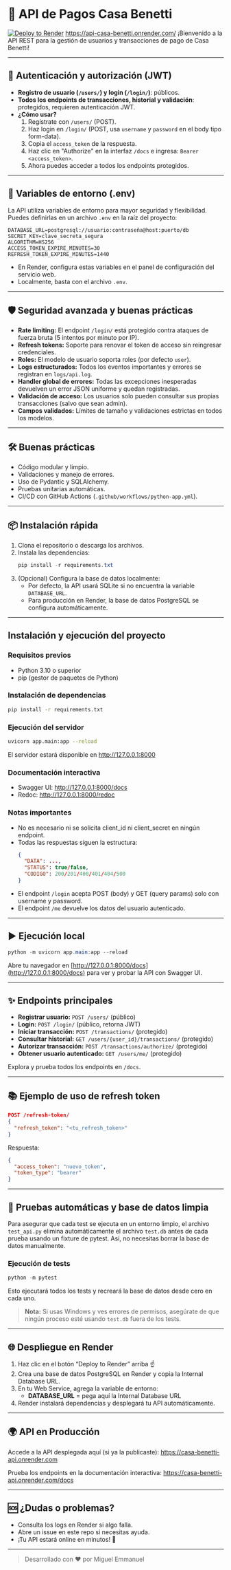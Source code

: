 # 🚀 API de Pagos Casa Benetti

[![Deploy to Render](https://render.com/images/deploy-to-render-button.svg)](https://render.com/deploy?repo=https://github.com/Miguel-Emmanuel/Api_casa_benetti)
https://api-casa-benetti.onrender.com/
¡Bienvenido a la API REST para la gestión de usuarios y transacciones de pago de Casa Benetti! 

---

## 🔐 Autenticación y autorización (JWT)

- **Registro de usuario (`/users/`) y login (`/login/`)**: públicos.
- **Todos los endpoints de transacciones, historial y validación**: protegidos, requieren autenticación JWT.
- **¿Cómo usar?**
  1. Regístrate con `/users/` (POST).
  2. Haz login en `/login/` (POST, usa `username` y `password` en el body tipo form-data).
  3. Copia el `access_token` de la respuesta.
  4. Haz clic en "Authorize" en la interfaz `/docs` e ingresa: `Bearer <access_token>`.
  5. Ahora puedes acceder a todos los endpoints protegidos.

---

## 🔧 Variables de entorno (.env)

La API utiliza variables de entorno para mayor seguridad y flexibilidad. Puedes definirlas en un archivo `.env` en la raíz del proyecto:

```
DATABASE_URL=postgresql://usuario:contraseña@host:puerto/db
SECRET_KEY=clave_secreta_segura
ALGORITHM=HS256
ACCESS_TOKEN_EXPIRE_MINUTES=30
REFRESH_TOKEN_EXPIRE_MINUTES=1440
```

- En Render, configura estas variables en el panel de configuración del servicio web.
- Localmente, basta con el archivo `.env`.

---

## 🛡️ Seguridad avanzada y buenas prácticas

- **Rate limiting:** El endpoint `/login/` está protegido contra ataques de fuerza bruta (5 intentos por minuto por IP).
- **Refresh tokens:** Soporte para renovar el token de acceso sin reingresar credenciales.
- **Roles:** El modelo de usuario soporta roles (por defecto `user`).
- **Logs estructurados:** Todos los eventos importantes y errores se registran en `logs/api.log`.
- **Handler global de errores:** Todas las excepciones inesperadas devuelven un error JSON uniforme y quedan registradas.
- **Validación de acceso:** Los usuarios solo pueden consultar sus propias transacciones (salvo que sean admin).
- **Campos validados:** Límites de tamaño y validaciones estrictas en todos los modelos.

---

## 🛠️ Buenas prácticas
- Código modular y limpio.
- Validaciones y manejo de errores.
- Uso de Pydantic y SQLAlchemy.
- Pruebas unitarias automáticas.
- CI/CD con GitHub Actions (`.github/workflows/python-app.yml`).

---

## 📦 Instalación rápida

1. Clona el repositorio o descarga los archivos.
2. Instala las dependencias:
   ```powershell
   pip install -r requirements.txt
   ```
3. (Opcional) Configura la base de datos localmente:
   - Por defecto, la API usará SQLite si no encuentra la variable `DATABASE_URL`.
   - Para producción en Render, la base de datos PostgreSQL se configura automáticamente.

---

## Instalación y ejecución del proyecto

### Requisitos previos
- Python 3.10 o superior
- pip (gestor de paquetes de Python)

### Instalación de dependencias

```bash
pip install -r requirements.txt
```

### Ejecución del servidor

```bash
uvicorn app.main:app --reload
```

El servidor estará disponible en http://127.0.0.1:8000

### Documentación interactiva

- Swagger UI: http://127.0.0.1:8000/docs
- Redoc: http://127.0.0.1:8000/redoc

### Notas importantes
- No es necesario ni se solicita client_id ni client_secret en ningún endpoint.
- Todas las respuestas siguen la estructura:
  ```json
  {
    "DATA": ...,
    "STATUS": true/false,
    "CODIGO": 200/201/400/401/404/500
  }
  ```
- El endpoint `/login` acepta POST (body) y GET (query params) solo con username y password.
- El endpoint `/me` devuelve los datos del usuario autenticado.

---

## ▶️ Ejecución local

```powershell
python -m uvicorn app.main:app --reload
```

Abre tu navegador en [http://127.0.0.1:8000/docs](http://127.0.0.1:8000/docs) para ver y probar la API con Swagger UI.

---

## ✨ Endpoints principales

- **Registrar usuario:** `POST /users/` (público)
- **Login:** `POST /login/` (público, retorna JWT)
- **Iniciar transacción:** `POST /transactions/` (protegido)
- **Consultar historial:** `GET /users/{user_id}/transactions/` (protegido)
- **Autorizar transacción:** `POST /transactions/authorize/` (protegido)
- **Obtener usuario autenticado:** `GET /users/me/` (protegido)

Explora y prueba todos los endpoints en `/docs`.

---

## 📚 Ejemplo de uso de refresh token

```json
POST /refresh-token/
{
  "refresh_token": "<tu_refresh_token>"
}
```
Respuesta:
```json
{
  "access_token": "nuevo_token",
  "token_type": "bearer"
}
```

---

## 🧪 Pruebas automáticas y base de datos limpia

Para asegurar que cada test se ejecuta en un entorno limpio, el archivo `test_api.py` elimina automáticamente el archivo `test.db` antes de cada prueba usando un fixture de pytest. Así, no necesitas borrar la base de datos manualmente.

### Ejecución de tests

```powershell
python -m pytest
```

Esto ejecutará todos los tests y recreará la base de datos desde cero en cada uno.

> **Nota:** Si usas Windows y ves errores de permisos, asegúrate de que ningún proceso esté usando `test.db` fuera de los tests.

---

## 🌐 Despliegue en Render

1. Haz clic en el botón “Deploy to Render” arriba ☝️
2. Crea una base de datos PostgreSQL en Render y copia la Internal Database URL.
3. En tu Web Service, agrega la variable de entorno:
   - **DATABASE_URL** = pega aquí la Internal Database URL
4. Render instalará dependencias y desplegará tu API automáticamente.

---

## 🌍 API en Producción
Accede a la API desplegada aquí (si ya la publicaste):
https://casa-benetti-api.onrender.com

Prueba los endpoints en la documentación interactiva:
https://casa-benetti-api.onrender.com/docs

---

## 🆘 ¿Dudas o problemas?
- Consulta los logs en Render si algo falla.
- Abre un issue en este repo si necesitas ayuda.
- ¡Tu API estará online en minutos! 🚀

---

> Desarrollado con ❤️ por Miguel Emmanuel
